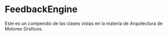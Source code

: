 # FeedbackEngine
Este es un compendio de las clases vistas en la materia de Arquitectura de Motores Graficos.
